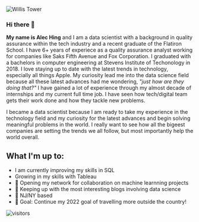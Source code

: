 ![Willis Tower](https://images.unsplash.com/photo-1477959858617-67f85cf4f1df?ixlib=rb-4.0.3&ixid=MnwxMjA3fDB8MHxwaG90by1wYWdlfHx8fGVufDB8fHx8&auto=format&fit=crop&w=1244&q=80)


### Hi there 👋

**My name is Alec Hing** and I am a data scientist with a background in quality assurance within the tech industry and a recent graduate of the Flatiron School. I have 6+ years of experiece as a quality assurance analyst working for companies like Saks Fifth Avenue and Fox Corporation. I graduated with a bachelors in computer engineering at Stevens Institute of Techonology in 2018. I love staying up to date with the latest trends in technology, especially all things Apple. My curiosity lead me into the data science field because all these latest advances had me wondering, _"just how are they doing that?"_  I have gained a lot of experience through my almost decade of internships and my current full time job. I have seen how tech/digital team gets their work done and how they tackle new problems.

I became a data scientist because I am ready to take my experience in the technology field and my curiosity for the latest advances and begin solving meaningful problems in the world. I really want to see how all the bigeest companies are setting the trends we all follow, but most importantly help the world overall.

## What I'm up to:
- I am currently improving my skills in SQL
- Growing in my skills with Tableau
- 🤝 Opening my network for collaboration on machine learnning projects
- 📖 Keeping up with the most interesting blogs involving data science
- 🗽 NJ/NY based
- 🥅 Goal: Continue my 2022 goal of travelling more outside the country!

![visitors](https://visitor-badge.glitch.me/badge?page_id=page.id&left_color=green&right_color=red)
